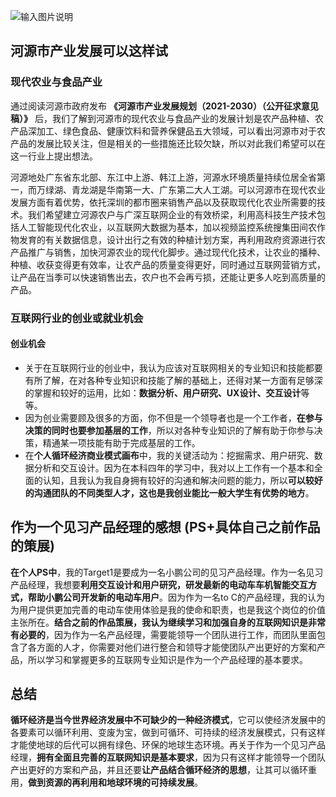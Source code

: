 ![输入图片说明](https://images.gitee.com/uploads/images/2021/0522/145214_15e8855f_2233400.jpeg "循环经济团队版.jpg")
## 河源市产业发展可以这样试
### 现代农业与食品产业
通过阅读河源市政府发布 **《河源市产业发展规划（2021-2030）（公开征求意见稿）》** 后，我们了解到河源市的现代农业与食品产业的发展计划是农产品种植、农产品深加工、绿色食品、健康饮料和营养保健品五大领域，可以看出河源市对于农产品的发展比较关注，但是相关的一些措施还比较欠缺，所以对此我们希望可以在这一行业上提出想法。

河源地处广东省东北部、东江中上游、韩江上游，河源水环境质量持续位居全省第一，而万绿湖、青龙湖是华南第一大、广东第二大人工湖。可以河源市在现代农业发展方面有着优势，依托深圳的都市圈来销售产品以及获取现代化农业所需要的技术。我们希望建立河源农户与广深互联网企业的有效桥梁，利用高科技生产技术包括人工智能现代化农业，以互联网大数据为基本，加以视频监控系统搜集田间农作物发育的有关数据信息，设计出行之有效的种植计划方案，再利用政府资源进行农产品推广与销售，加快河源农业的现代化脚步。通过现代化技术，让农业的播种、种植、收获变得更有效率，让农产品的质量变得更好，同时通过互联网营销方式，让产品在当季可以快速销售出去，农户也不会再亏损，还能让更多人吃到高质量的产品。


### 互联网行业的创业或就业机会
#### 创业机会
- 关于在互联网行业的创业中，我认为应该对互联网相关的专业知识和技能都要有所了解，在对各种专业知识和技能了解的基础上，还得对某一方面有足够深的掌握和较好的运用，比如：**数据分析、用户研究、UX设计、交互设计**等等。
- 因为创业需要顾及很多的方面，你不但是一个领导者也是一个工作者，**在参与决策的同时也要参加基层的工作**，所以对各种专业知识的了解有助于你参与决策，精通某一项技能有助于完成基层的工作。
- 在**个人循环经济商业模式画布**中，我的关键活动为：挖掘需求、用户研究、数据分析和交互设计。因为在本科四年的学习中，我对以上工作有一个基本和全面的认知，且我认为我自身拥有较好的沟通和解决问题的能力，所以**可以较好的沟通团队的不同类型人才，这也是我创业能比一般大学生有优势的地方**。

## 作为一个见习产品经理的感想 (PS+具体自己之前作品的策展)
**在个人PS中**，我的Target1是要成为一名小鹏公司的见习产品经理。作为一名见习产品经理，我想要**利用交互设计和用户研究，研发最新的电动车车机智能交互方式，帮助小鹏公司开发新的电动车用户**。因为作为一名to C的产品经理，我的认为为用户提供更加完善的电动车使用体验是我的使命和职责，也是我这个岗位的价值主张所在。**结合之前的作品策展，我认为继续学习和加强自身的互联网知识是非常有必要的**，因为作为一名产品经理，需要能领导一个团队进行工作，而团队里面包含了各方面的人才，你需要对他们进行整合和领导才能使团队产出更好的方案和产品，所以学习和掌握更多的互联网专业知识是作为一个产品经理的基本要求。
## 总结
**循环经济是当今世界经济发展中不可缺少的一种经济模式**，它可以使经济发展中的各要素可以循环利用、变废为宝，做到可循环、可持续的经济发展模式，只有这样才能使地球的后代可以拥有绿色、环保的地球生态环境。再关于作为一个见习产品经理，**拥有全面且完善的互联网知识是基本要求**，因为只有这样才能领导一个团队产出更好的方案和产品，并且还要**让产品结合循环经济的思想**，让其可以循环重用，**做到资源的再利用和地球环境的可持续发展**。